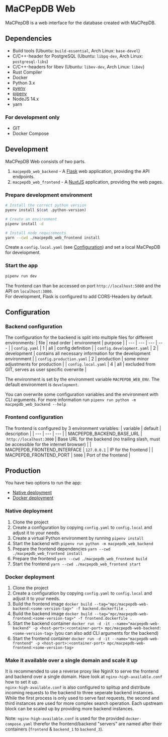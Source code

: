 # MaCPepDB Web
MaCPepDB is a web interface for the database created with MaCPepDB.

## Dependencies
* Build tools (Ubuntu: `build-essential`, Arch Linux: `base-devel`)
* C/C++-header for PostgreSQL (Ubuntu: `libpq-dev`, Arch Linux: `postgresql-libs`)
* C/C++-headers for libev (Ubuntu: `libev-dev`, Arch Linux: `libev`)
* Rust Compiler
* Docker
* Python 3.x
* [pyenv](https://github.com/pyenv/pyenv)
* [pipenv](https://pipenv.pypa.io/en/latest/)
* NodeJS 14.x
* yarn

### For development only
* GIT
* Docker Compose

## Development
MaCPepDB Web consists of two parts.
1. `macpepdb_web_backend` - A [Flask](https://flask.palletsprojects.com/en/2.0.x/) web application, providing the API endpoints.
2. `macpepdb_web_frontend` - A [NuxtJS](https://nuxtjs.org/) application, providing the web pages.
### Prepare development environment
```bash
# Install the correct python version
pyenv install $(cat .python-version)

# Create an environment
pipenv install -d

# Install node requirements
yarn --cwd ./macpepdb_web_frontend install


```
Create a `config.local.yaml` (see [Configuration](#backend-configuration)) and set a local MaCPepDB for development.

### Start the app
```bash
pipenv run dev
```
The frontend can than be accessed on port `http://localhost:5000` and the API on `localhost:3000`.   
For development, Flask is configured to add CORS-Headers by default.

## Configuration
### Backend configuration
The configuration for the backend is split into multiple files for different environments:
| file | read order | environment | purpose |
| --- | --- | --- | --- |
| `config.yaml` | 1 | all | config definition |
| `config.development.yaml` | 2 | development | contains all necessary information for the development environment |
| `config.production.yaml` | 2 | production | some minor adjustments for production |
| `config.local.yaml` | 4 | all | excluded from GIT, serves as user specific overwrite |

The environment is set by the environment variable `MACPEPDB_WEB_ENV`. The default environment is `development`.

You can overwrite some configuration variables and the environment with CLI arguments. For more information run `pipenv run python -m macpepdb_web_backend --help`

### Frontend configuration
The frontend is configured by 3 environment variables:
| variable | default | description |
| --- | --- | --- |
| MACPEPDB_BACKEND_BASE_URL | `http://localhost:3000` | Base URL for the backend (no trailing slash, must be accessible for the internet browser) |
| MACPEPDB_FRONTEND_INTERFACE | `127.0.0.1` | IP for the frontend |
| MACPEPDB_FRONTEND_PORT | `5000` | Port of the frontend |
## Production
You have two options to run the app:
* [Native deployment](#native-deployment)
* [Docker deployment](#docker-deployment)

### Native deployment
1. Clone the project
2. Create a configuration by copying `config.yaml` to `config.local` and adjust it to your needs.
3. Create a virtual Python environment by running `pipenv install`
4. Start the backend with `pipenv run python -m macpepdb_web_backend`
5. Prepare the frontend dependencies `yarn --cwd ./macpepdb_web_frontend install`
6. Prepare the frontend `yarn --cwd ./macpepdb_web_frontend build`
7. Start the frontend `yarn --cwd ./macpepdb_web_frontend start`

### Docker deployment
1. Clone the project
2. Create a configuration by copying `config.yaml` to `config.local` and adjust it to your needs.
3. Build the frontend image `docker build --tag="mpc/macpepdb-web-backend:<some-version-tag>" -f backend.dockerfile .`
4. Build the backend image `docker build --tag="mpc/macpepdb-web-frontend:<some-version-tag>" -f frontend.dockerfile .`
5. Start the backend container `docker run -d -it --name="macpepdb-web-backend" -p <host-port>:<container-port> mpc/macpepdb-web-backend:<some-version-tag>` (you can also add CLI arguments for the backend)
6. Start the frontend container `docker run -d -it --name="macpepdb-web-frontend" -p <host-port>:<container-port> mpc/macpepdb-web-frontend:<some-version-tag>`

### Make it available over a single domain and scale it up
It is recommended to use a reverse proxy like NginX to serve the frontend and backend over a single domain. Have look at `nginx-high-available.conf` how to set it up.  
`nginx-high-available.conf` is also configured to splitup and distribute incoming requests to the backend to three seperate backend instances. While the first process is only used to serve fast requests, the second and third instances are used for more complex search operation. Each upstream block can be scaled up by providing more backend instances.

Note: `nginx-high-available.conf` is used for the provided `docker-compose.yaml` therefor the frontend/backend "servers" are named after their containers (`frontend` & `backend_1` to `backend_3`). 